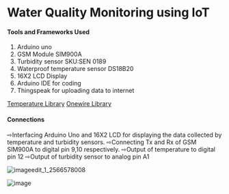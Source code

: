 # Water Quality Monitoring using IoT

#### Tools and Frameworks Used
1. Arduino uno 
2. GSM Module SIM900A 
3. Turbidity sensor SKU:SEN 0189
4. Waterproof temperature sensor DS18B20
5. 16X2 LCD Display
6. Arduino IDE for coding  
7. Thingspeak for uploading data to internet

[Temperature Library](https://github.com/milesburton/Arduino-Temperature-Control-Library)
[Onewire Library](https://github.com/PaulStoffregen/OneWire)  

#### Connections
⇨Interfacing Arduino Uno and 16X2 LCD for displaying the data collected by temperature and turbidity sensors.
⇨Connecting Tx and Rx of  GSM SIM900A to digital pin 9,10 respectively.
⇨Output of temperature to digital pin 12 
⇨Output of turbidity sensor  to analog pin A1

![imageedit_1_2566578008](https://user-images.githubusercontent.com/17771352/36631584-d478b658-19a0-11e8-864c-1b7552e7339f.png)

![image](https://user-images.githubusercontent.com/17771352/36631546-1734d70c-19a0-11e8-90fb-7cdec3a7930a.png)

